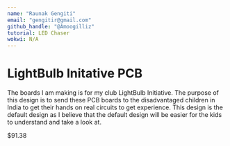```yaml
---
name: "Raunak Gengiti"
email: "gengitir@gmail.com"
github_handle: "@Amoogilliz"
tutorial: LED Chaser
wokwi: N/A
---
```



# LightBulb Initative PCB 

<!-- Describe your board in 2-3 sentences. What are you making? What will it do? -->
The boards I am making is for my club LightBulb Initiative. The purpose of this design is to send these PCB boards to the disadvantaged children in India to get their hands on real circuits to get experience. This design is the default design as I believe that the default design will be easier for the kids to understand and take a look at. 
<!-- How much is it going to cost? -->
$91.38
